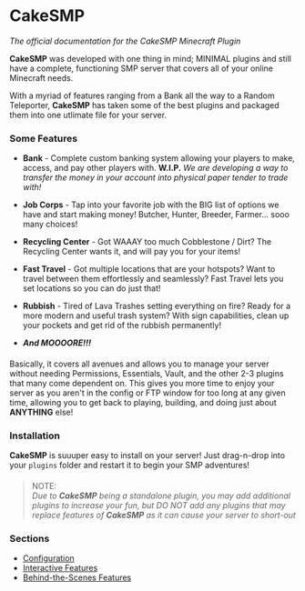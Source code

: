 # CakeSMP
*The official documentation for the CakeSMP Minecraft Plugin*
  
**CakeSMP** was developed with one thing in mind; MINIMAL plugins and still have a complete, functioning SMP server that covers all of your online Minecraft needs.

With a myriad of features ranging from a Bank all the way to a Random Teleporter, **CakeSMP** has taken some of the best plugins and packaged them into one utlimate file for your server.
####
### Some Features
- **Bank** - Complete custom banking system allowing your players to make, access, and pay other players with. **W.I.P.** *We are developing a way to transfer the money in your account into physical paper tender to trade with!*
  
- **Job Corps** - Tap into your favorite job with the BIG list of options we have and start making money! Butcher, Hunter, Breeder, Farmer... sooo many choices!
  
- **Recycling Center** - Got WAAAY too much Cobblestone / Dirt? The Recycling Center wants it, and will pay you for your items!
  
- **Fast Travel** - Got multiple locations that are your hotspots? Want to travel between them effortlessly and seamlessly? Fast Travel lets you set locations so you can do just that!
  
- **Rubbish** - Tired of Lava Trashes setting everything on fire? Ready for a more modern and useful trash system? With sign capabilities, clean up your pockets and get rid of the rubbish permanently!
  
- ***And MOOOORE!!!***
####

Basically, it covers all avenues and allows you to manage your server without needing Permissions, Essentials, Vault, and the other 2-3 plugins that many come dependent on. This gives you more time to enjoy your server as you aren't in the config or FTP window for too long at any given time, allowing you to get back to playing, building, and doing just about **ANYTHING** else!

####
### Installation
**CakeSMP** is suuuper easy to install on your server! Just drag-n-drop into your `plugins` folder and restart it to begin your SMP adventures!
####
> NOTE:  
> *Due to **CakeSMP** being a standalone plugin, you may add additional plugins to increase your fun, but DO NOT add any plugins that may replace features of **CakeSMP** as it can cause your server to short-out*
####
### Sections
- [Configuration](configuration.md)
- [Interactive Features]()
- [Behind-the-Scenes Features]()

